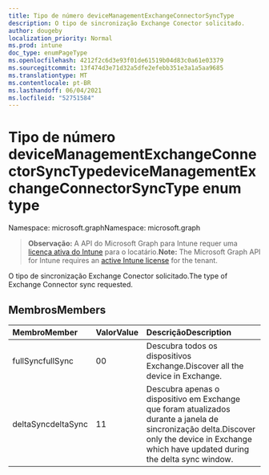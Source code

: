 ```yaml
---
title: Tipo de número deviceManagementExchangeConnectorSyncType
description: O tipo de sincronização Exchange Conector solicitado.
author: dougeby
localization_priority: Normal
ms.prod: intune
doc_type: enumPageType
ms.openlocfilehash: 4212f2c6d3e93f01de61519b04d83c0a61e03379
ms.sourcegitcommit: 13f474d3e71d32a5dfe2efebb351e3a1a5aa9685
ms.translationtype: MT
ms.contentlocale: pt-BR
ms.lasthandoff: 06/04/2021
ms.locfileid: "52751584"
---
```

# <a name="devicemanagementexchangeconnectorsynctype-enum-type"></a><span data-ttu-id="12587-103">Tipo de número deviceManagementExchangeConnectorSyncType</span><span class="sxs-lookup"><span data-stu-id="12587-103">deviceManagementExchangeConnectorSyncType enum type</span></span>

<span data-ttu-id="12587-104">Namespace: microsoft.graph</span><span class="sxs-lookup"><span data-stu-id="12587-104">Namespace: microsoft.graph</span></span>

> <span data-ttu-id="12587-105">**Observação:** A API do Microsoft Graph para Intune requer uma [licença ativa do Intune](https://go.microsoft.com/fwlink/?linkid=839381) para o locatário.</span><span class="sxs-lookup"><span data-stu-id="12587-105">**Note:** The Microsoft Graph API for Intune requires an [active Intune license](https://go.microsoft.com/fwlink/?linkid=839381) for the tenant.</span></span>

<span data-ttu-id="12587-106">O tipo de sincronização Exchange Conector solicitado.</span><span class="sxs-lookup"><span data-stu-id="12587-106">The type of Exchange Connector sync requested.</span></span>

## <a name="members"></a><span data-ttu-id="12587-107">Membros</span><span class="sxs-lookup"><span data-stu-id="12587-107">Members</span></span>
|<span data-ttu-id="12587-108">Membro</span><span class="sxs-lookup"><span data-stu-id="12587-108">Member</span></span>|<span data-ttu-id="12587-109">Valor</span><span class="sxs-lookup"><span data-stu-id="12587-109">Value</span></span>|<span data-ttu-id="12587-110">Descrição</span><span class="sxs-lookup"><span data-stu-id="12587-110">Description</span></span>|
|:---|:---|:---|
|<span data-ttu-id="12587-111">fullSync</span><span class="sxs-lookup"><span data-stu-id="12587-111">fullSync</span></span>|<span data-ttu-id="12587-112">0</span><span class="sxs-lookup"><span data-stu-id="12587-112">0</span></span>|<span data-ttu-id="12587-113">Descubra todos os dispositivos Exchange.</span><span class="sxs-lookup"><span data-stu-id="12587-113">Discover all the device in Exchange.</span></span>|
|<span data-ttu-id="12587-114">deltaSync</span><span class="sxs-lookup"><span data-stu-id="12587-114">deltaSync</span></span>|<span data-ttu-id="12587-115">1</span><span class="sxs-lookup"><span data-stu-id="12587-115">1</span></span>|<span data-ttu-id="12587-116">Descubra apenas o dispositivo em Exchange que foram atualizados durante a janela de sincronização delta.</span><span class="sxs-lookup"><span data-stu-id="12587-116">Discover only the device in Exchange which have updated during the delta sync window.</span></span>|




